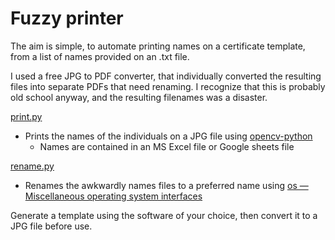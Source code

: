 # Fuzzy printer

The aim is simple, to automate printing names on a certificate template, from a list of names provided on an .txt file.

I used a free JPG to PDF converter, that individually converted the resulting files into separate PDFs that need renaming. I recognize that this is probably old school anyway, and the resulting filenames was a disaster.

[print.py](print.py)
* Prints the names of the individuals on a JPG file using [opencv-python](https://pypi.org/project/opencv-python/)
    * Names are contained in an MS Excel file or Google sheets file

[rename.py](rename.py)
* Renames the awkwardly names files to a preferred name using [os — Miscellaneous operating system interfaces](https://docs.python.org/3/library/os.html)

Generate a template using the software of your choice, then convert it to a JPG file before use.